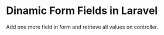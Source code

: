 # Dinamic Form Fields in Laravel
 Add one more field in form and retrieve all values on controller.
